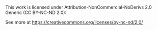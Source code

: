 This work is licensed under Attribution-NonCommercial-NoDerivs 2.0 Generic (CC BY-NC-ND 2.0):

See more at https://creativecommons.org/licenses/by-nc-nd/2.0/